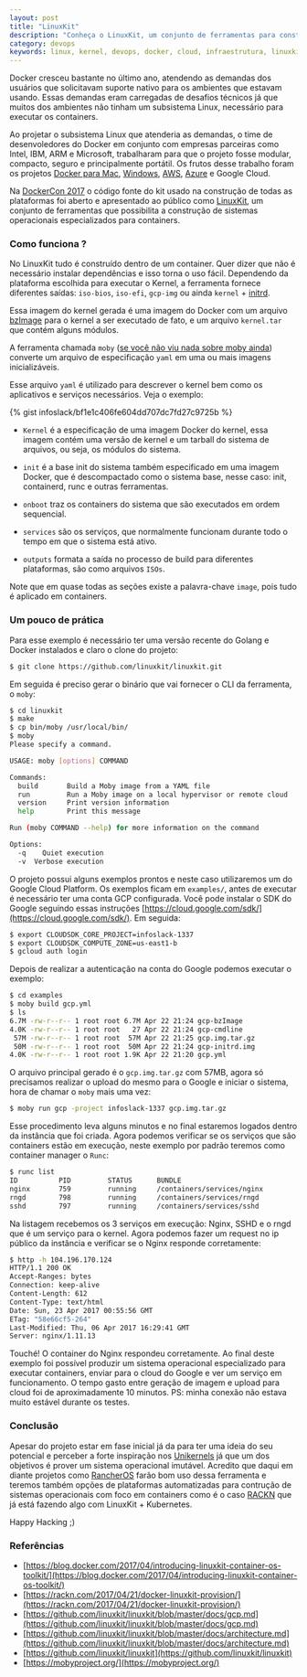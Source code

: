 ```yaml
---
layout: post
title: "LinuxKit"
description: "Conheça o LinuxKit, um conjunto de ferramentas para construção de sistemas operacionais seguros e portáteis para containers."
category: devops
keywords: linux, kernel, devops, docker, cloud, infraestrutura, linuxkit
---
```


Docker cresceu bastante no último ano, atendendo as demandas dos usuários
que solicitavam suporte nativo para os ambientes que estavam usando. Essas demandas
eram carregadas de desafios técnicos já que muitos dos ambientes não tinham um
subsistema Linux, necessário para executar os containers.

Ao projetar o subsistema Linux que atenderia as demandas, o time de desenvoledores
do Docker em conjunto com empresas parceiras como Intel, IBM, ARM e Microsoft,
trabalharam para que o projeto fosse modular, compacto, seguro e principalmente
portátil. Os frutos desse trabalho foram os projetos [Docker para Mac](https://docs.docker.com/docker-for-mac/),
[Windows](https://docs.docker.com/docker-for-windows/), [AWS](https://docs.docker.com/docker-for-aws/), [Azure](https://docs.docker.com/docker-for-azure/) e Google Cloud.

Na [DockerCon 2017](https://blog.docker.com/2017/04/introducing-linuxkit-container-os-toolkit/) o código fonte do kit usado na construção de todas as plataformas
foi aberto e apresentado ao público como [LinuxKit](https://github.com/linuxkit/linuxkit), um conjunto de ferramentas que possibilita a
construção de sistemas operacionais especializados para containers.

### Como funciona ?

No LinuxKit tudo é construído dentro de um container. Quer dizer que não é
necessário instalar dependências e isso torna o uso fácil.
Dependendo da plataforma escolhida para executar o Kernel, a ferramenta fornece
diferentes saídas: `iso-bios`, `iso-efi`, `gcp-img` ou ainda `kernel` + [initrd](https://en.wikipedia.org/wiki/Initrd).

Essa imagem do kernel gerada é uma imagem do Docker com um arquivo [bzImage](https://en.wikipedia.org/wiki/Vmlinux)
para o kernel a ser executado de fato, e um arquivo `kernel.tar` que contém alguns módulos.

A ferramenta chamada `moby` ([se você não viu nada sobre moby ainda](https://mobyproject.org/)) converte
um arquivo de  especificação `yaml` em uma ou mais imagens inicializáveis.

Esse arquivo `yaml` é utilizado para descrever o kernel bem como os aplicativos
e serviços necessários. Veja o exemplo:

{% gist infoslack/bf1e1c406fe604dd707dc7fd27c9725b %}

- `Kernel` é a especificação de uma imagem Docker do kernel, essa imagem contém
uma versão de kernel e um tarball do sistema de arquivos, ou seja, os módulos do sistema.

- `init` é a base init do sistema também especificado em uma imagem  Docker,
que é descompactado como o sistema base, nesse caso: init, containerd, runc e
outras ferramentas.

- `onboot` traz os containers do sistema que são executados em ordem sequencial.

- `services` são os serviços, que normalmente funcionam durante todo o tempo em
que o sistema está ativo.

- `outputs` formata a saída no processo de build para diferentes plataformas, são como
arquivos `ISOs`.

Note que em quase todas as seções existe a palavra-chave `image`, pois tudo é
aplicado em containers.

### Um pouco de prática

Para esse exemplo é necessário ter uma versão recente do Golang e Docker
instalados e claro o clone do projeto:

```bash
$ git clone https://github.com/linuxkit/linuxkit.git
```

Em seguida é preciso gerar o binário que vai fornecer o CLI da ferramenta, o `moby`:

```bash
$ cd linuxkit
$ make
$ cp bin/moby /usr/local/bin/
$ moby
Please specify a command.

USAGE: moby [options] COMMAND

Commands:
  build       Build a Moby image from a YAML file
  run         Run a Moby image on a local hypervisor or remote cloud
  version     Print version information
  help        Print this message

Run (moby COMMAND --help) for more information on the command

Options:
  -q    Quiet execution
  -v  Verbose execution
```

O projeto possui alguns exemplos prontos e neste caso utilizaremos um do Google Cloud Platform.
Os exemplos ficam em `examples/`, antes de executar é necessário ter uma conta GCP configurada.
Você pode instalar o SDK do Google seguindo essas instruções [https://cloud.google.com/sdk/](https://cloud.google.com/sdk/).
Em seguida:

```bash
$ export CLOUDSDK_CORE_PROJECT=infoslack-1337
$ export CLOUDSDK_COMPUTE_ZONE=us-east1-b
$ gcloud auth login
```

Depois de realizar a autenticação na conta do Google podemos executar o exemplo:

```bash
$ cd examples
$ moby build gcp.yml
$ ls
6.7M -rw-r--r-- 1 root root 6.7M Apr 22 21:24 gcp-bzImage
4.0K -rw-r--r-- 1 root root   27 Apr 22 21:24 gcp-cmdline
 57M -rw-r--r-- 1 root root  57M Apr 22 21:25 gcp.img.tar.gz
 50M -rw-r--r-- 1 root root  50M Apr 22 21:24 gcp-initrd.img
4.0K -rw-r--r-- 1 root root 1.9K Apr 22 21:20 gcp.yml
```

O arquivo principal gerado é o `gcp.img.tar.gz` com 57MB, agora só precisamos
realizar o upload do mesmo para o Google e iniciar o sistema, hora de chamar o `moby`
mais uma vez:

```bash
$ moby run gcp -project infoslack-1337 gcp.img.tar.gz
```

Esse procedimento leva alguns minutos e no final estaremos logados dentro da instância
que foi criada. Agora podemos verificar se os serviços que são containers estão em execução,
neste exemplo por padrão teremos como container manager o `Runc`:

```bash
$ runc list
ID          PID         STATUS      BUNDLE
nginx       759         running     /containers/services/nginx
rngd        798         running     /containers/services/rngd
sshd        797         running     /containers/services/sshd
```

Na listagem recebemos os 3 serviços em execução: Nginx, SSHD e o rngd que é um
serviço para o kernel. Agora podemos fazer um request no ip público da instância
e verificar se o Nginx responde corretamente:

```bash
$ http -h 104.196.170.124
HTTP/1.1 200 OK
Accept-Ranges: bytes
Connection: keep-alive
Content-Length: 612
Content-Type: text/html
Date: Sun, 23 Apr 2017 00:55:56 GMT
ETag: "58e66cf5-264"
Last-Modified: Thu, 06 Apr 2017 16:29:41 GMT
Server: nginx/1.11.13
```

Touché! O container do Nginx respondeu corretamente. Ao final deste exemplo foi
possível produzir um sistema operacional especializado para executar containers,
enviar para o cloud do Google e ver um serviço em funcionamento.
O tempo gasto entre geração de imagem e upload para cloud foi de aproximadamente
10 minutos. PS: minha conexão não estava muito estável durante os testes.

### Conclusão

Apesar do projeto estar em fase inicial já da para ter uma ideia do seu potencial e perceber
a forte inspiração nos [Unikernels](http://unikernel.org/) já que um dos objetivos é prover um sistema operacional imutável.
Acredito que daqui em diante projetos como [RancherOS](http://rancher.com/rancher-os/) farão bom uso dessa ferramenta e
teremos também opções de plataformas automatizadas para contrução de sistemas operacionais
com foco em containers como é o caso [RACKN](https://rackn.com/2017/04/21/docker-linuxkit-provision/)
que já está fazendo algo com LinuxKit + Kubernetes.

Happy Hacking ;)

### Referências

- [https://blog.docker.com/2017/04/introducing-linuxkit-container-os-toolkit/](https://blog.docker.com/2017/04/introducing-linuxkit-container-os-toolkit/)
- [https://rackn.com/2017/04/21/docker-linuxkit-provision/](https://rackn.com/2017/04/21/docker-linuxkit-provision/)
- [https://github.com/linuxkit/linuxkit/blob/master/docs/gcp.md](https://github.com/linuxkit/linuxkit/blob/master/docs/gcp.md)
- [https://github.com/linuxkit/linuxkit/blob/master/docs/architecture.md](https://github.com/linuxkit/linuxkit/blob/master/docs/architecture.md)
- [https://github.com/linuxkit/linuxkit](https://github.com/linuxkit/linuxkit)
- [https://mobyproject.org/](https://mobyproject.org/)
